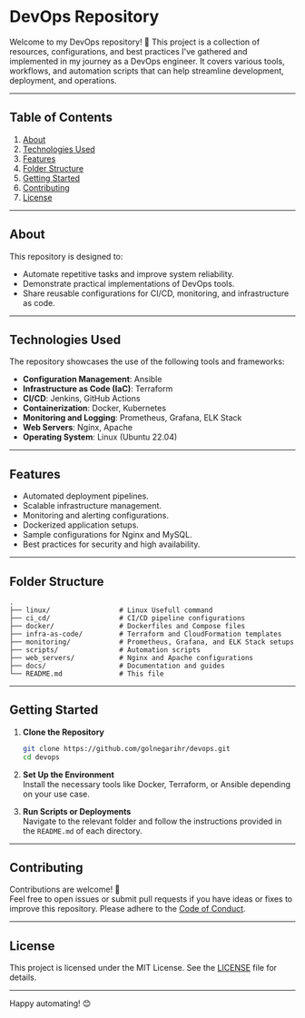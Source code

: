 # DevOps Repository

Welcome to my DevOps repository! 🚀 This project is a collection of resources, configurations, and best practices I've gathered and implemented in my journey as a DevOps engineer. It covers various tools, workflows, and automation scripts that can help streamline development, deployment, and operations.

---

## Table of Contents

1. [About](#about)
2. [Technologies Used](#technologies-used)
3. [Features](#features)
4. [Folder Structure](#folder-structure)
5. [Getting Started](#getting-started)
6. [Contributing](#contributing)
7. [License](#license)

---

## About

This repository is designed to:
- Automate repetitive tasks and improve system reliability.
- Demonstrate practical implementations of DevOps tools.
- Share reusable configurations for CI/CD, monitoring, and infrastructure as code.

---

## Technologies Used

The repository showcases the use of the following tools and frameworks:

- **Configuration Management**: Ansible
- **Infrastructure as Code (IaC)**: Terraform
- **CI/CD**: Jenkins, GitHub Actions
- **Containerization**: Docker, Kubernetes
- **Monitoring and Logging**: Prometheus, Grafana, ELK Stack
- **Web Servers**: Nginx, Apache
- **Operating System**: Linux (Ubuntu 22.04)

---

## Features

- Automated deployment pipelines.
- Scalable infrastructure management.
- Monitoring and alerting configurations.
- Dockerized application setups.
- Sample configurations for Nginx and MySQL.
- Best practices for security and high availability.

---

## Folder Structure

```plaintext
.
├── linux/                 # Linux Usefull command 
├── ci_cd/                 # CI/CD pipeline configurations
├── docker/                # Dockerfiles and Compose files
├── infra-as-code/         # Terraform and CloudFormation templates
├── monitoring/            # Prometheus, Grafana, and ELK Stack setups
├── scripts/               # Automation scripts
├── web_servers/           # Nginx and Apache configurations
├── docs/                  # Documentation and guides
└── README.md              # This file
```

---

## Getting Started

1. **Clone the Repository**  
   ```bash
   git clone https://github.com/golnegarihr/devops.git
   cd devops
   ```

2. **Set Up the Environment**  
   Install the necessary tools like Docker, Terraform, or Ansible depending on your use case.

3. **Run Scripts or Deployments**  
   Navigate to the relevant folder and follow the instructions provided in the `README.md` of each directory.

---

## Contributing

Contributions are welcome! 🎉  
Feel free to open issues or submit pull requests if you have ideas or fixes to improve this repository. Please adhere to the [Code of Conduct](docs/code_of_conduct.md).

---

## License

This project is licensed under the MIT License. See the [LICENSE](LICENSE) file for details.

---

Happy automating! 😊
